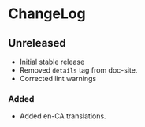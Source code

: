 ChangeLog
=========

Unreleased
-----------------
* Initial stable release 
* Removed `details` tag from doc-site.
* Corrected lint warnings

### Added
* Added en-CA translations.
